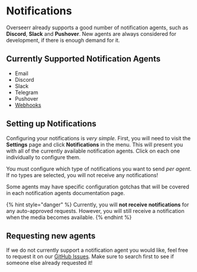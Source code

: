 # Notifications

Overseerr already supports a good number of notification agents, such as **Discord**, **Slack** and **Pushover**. New agents are always considered for development, if there is enough demand for it.

## Currently Supported Notification Agents

- Email
- Discord
- Slack
- Telegram
- Pushover
- [Webhooks](./webhooks.md)

## Setting up Notifications

Configuring your notifications is _very simple_. First, you will need to visit the **Settings** page and click **Notifications** in the menu. This will present you with all of the currently available notification agents. Click on each one individually to configure them.

You must configure which type of notifications you want to send _per agent_. If no types are selected, you will not receive any notifications!

Some agents may have specific configuration gotchas that will be covered in each notification agents documentation page.

{% hint style="danger" %}
Currently, you will **not receive notifications** for any auto-approved requests. However, you will still receive a notification when the media becomes available.
{% endhint %}

## Requesting new agents

If we do not currently support a notification agent you would like, feel free to request it on our [GitHub Issues](https://github.com/sct/overseerr/issues). Make sure to search first to see if someone else already requested it!
